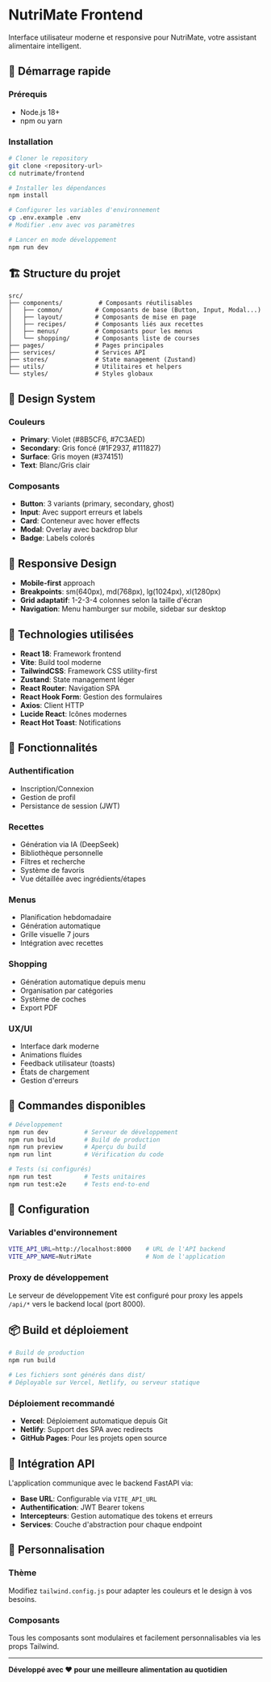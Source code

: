 # NutriMate Frontend

Interface utilisateur moderne et responsive pour NutriMate, votre assistant alimentaire intelligent.

## 🚀 Démarrage rapide

### Prérequis
- Node.js 18+
- npm ou yarn

### Installation
```bash
# Cloner le repository
git clone <repository-url>
cd nutrimate/frontend

# Installer les dépendances
npm install

# Configurer les variables d'environnement
cp .env.example .env
# Modifier .env avec vos paramètres

# Lancer en mode développement
npm run dev
```

## 🏗️ Structure du projet

```
src/
├── components/          # Composants réutilisables
│   ├── common/         # Composants de base (Button, Input, Modal...)
│   ├── layout/         # Composants de mise en page
│   ├── recipes/        # Composants liés aux recettes
│   ├── menus/          # Composants pour les menus
│   └── shopping/       # Composants liste de courses
├── pages/              # Pages principales
├── services/           # Services API
├── stores/             # State management (Zustand)
├── utils/              # Utilitaires et helpers
└── styles/             # Styles globaux
```

## 🎨 Design System

### Couleurs
- **Primary**: Violet (#8B5CF6, #7C3AED)
- **Secondary**: Gris foncé (#1F2937, #111827)
- **Surface**: Gris moyen (#374151)
- **Text**: Blanc/Gris clair

### Composants
- **Button**: 3 variants (primary, secondary, ghost)
- **Input**: Avec support erreurs et labels
- **Card**: Conteneur avec hover effects
- **Modal**: Overlay avec backdrop blur
- **Badge**: Labels colorés

## 📱 Responsive Design

- **Mobile-first** approach
- **Breakpoints**: sm(640px), md(768px), lg(1024px), xl(1280px)
- **Grid adaptatif**: 1-2-3-4 colonnes selon la taille d'écran
- **Navigation**: Menu hamburger sur mobile, sidebar sur desktop

## 🔧 Technologies utilisées

- **React 18**: Framework frontend
- **Vite**: Build tool moderne
- **TailwindCSS**: Framework CSS utility-first
- **Zustand**: State management léger
- **React Router**: Navigation SPA
- **React Hook Form**: Gestion des formulaires
- **Axios**: Client HTTP
- **Lucide React**: Icônes modernes
- **React Hot Toast**: Notifications

## 🎯 Fonctionnalités

### Authentification
- Inscription/Connexion
- Gestion de profil
- Persistance de session (JWT)

### Recettes
- Génération via IA (DeepSeek)
- Bibliothèque personnelle
- Filtres et recherche
- Système de favoris
- Vue détaillée avec ingrédients/étapes

### Menus
- Planification hebdomadaire
- Génération automatique
- Grille visuelle 7 jours
- Intégration avec recettes

### Shopping
- Génération automatique depuis menu
- Organisation par catégories
- Système de coches
- Export PDF

### UX/UI
- Interface dark moderne
- Animations fluides
- Feedback utilisateur (toasts)
- États de chargement
- Gestion d'erreurs

## 🚀 Commandes disponibles

```bash
# Développement
npm run dev          # Serveur de développement
npm run build        # Build de production
npm run preview      # Aperçu du build
npm run lint         # Vérification du code

# Tests (si configurés)
npm run test         # Tests unitaires
npm run test:e2e     # Tests end-to-end
```

## 🔧 Configuration

### Variables d'environnement
```bash
VITE_API_URL=http://localhost:8000    # URL de l'API backend
VITE_APP_NAME=NutriMate               # Nom de l'application
```

### Proxy de développement
Le serveur de développement Vite est configuré pour proxy les appels `/api/*` vers le backend local (port 8000).

## 📦 Build et déploiement

```bash
# Build de production
npm run build

# Les fichiers sont générés dans dist/
# Déployable sur Vercel, Netlify, ou serveur statique
```

### Déploiement recommandé
- **Vercel**: Déploiement automatique depuis Git
- **Netlify**: Support des SPA avec redirects
- **GitHub Pages**: Pour les projets open source

## 🔗 Intégration API

L'application communique avec le backend FastAPI via:
- **Base URL**: Configurable via `VITE_API_URL`
- **Authentification**: JWT Bearer tokens
- **Intercepteurs**: Gestion automatique des tokens et erreurs
- **Services**: Couche d'abstraction pour chaque endpoint

## 🎨 Personnalisation

### Thème
Modifiez `tailwind.config.js` pour adapter les couleurs et le design à vos besoins.

### Composants
Tous les composants sont modulaires et facilement personnalisables via les props Tailwind.

---

**Développé avec ❤️ pour une meilleure alimentation au quotidien**